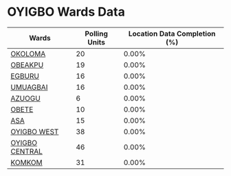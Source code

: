 
# OYIGBO Wards Data

| Wards | Polling Units | Location Data Completion (%) |
| ---- | ----- | ------- |
| [OKOLOMA](./wards/18871-okoloma) | 20 | 0.00% |
| [OBEAKPU](./wards/18872-obeakpu) | 19 | 0.00% |
| [EGBURU](./wards/18873-egburu) | 16 | 0.00% |
| [UMUAGBAI](./wards/18874-umuagbai) | 16 | 0.00% |
| [AZUOGU](./wards/18875-azuogu) | 6 | 0.00% |
| [OBETE](./wards/18876-obete) | 10 | 0.00% |
| [ASA](./wards/18877-asa) | 15 | 0.00% |
| [OYIGBO WEST](./wards/18878-oyigbo-west) | 38 | 0.00% |
| [OYIGBO CENTRAL](./wards/18879-oyigbo-central) | 46 | 0.00% |
| [KOMKOM](./wards/18880-komkom) | 31 | 0.00% |




